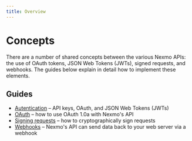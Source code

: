 ```yaml
---
title: Overview
---
```


# Concepts

There are a number of shared concepts between the various Nexmo APIs: the use of OAuth tokens, JSON Web Tokens (JWTs), signed requests, and webhooks. The guides below explain in detail how to implement these elements.

## Guides

* [Autentication](/concepts/guides/authentication) – API keys, OAuth, and JSON Web Tokens (JWTs)
* [OAuth](/concepts/guides/oauth) – how to use OAuth 1.0a with Nexmo's API
* [Signing requests](/concepts/guides/signing-messages) – how to cryptographically sign requests
* [Webhooks](/concepts/guides/webhooks) – Nexmo's API can send data back to your web server via a webhook
